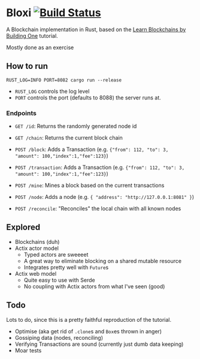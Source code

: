 # Bloxi [![Build Status](https://travis-ci.org/lloydmeta/bloxi.svg?branch=master)](https://travis-ci.org/lloydmeta/bloxi)

A Blockchain implementation in Rust, based on the [Learn Blockchains by Building One](https://hackernoon.com/learn-blockchains-by-building-one-117428612f46)
tutorial.

Mostly done as an exercise

## How to run

`RUST_LOG=INFO PORT=8082 cargo run --release`

* `RUST_LOG` controls the log level
* `PORT` controls the port (defaults to 8088) the server runs at.

### Endpoints

* `GET /id`: Returns the randomly generated node id
* `GET /chain`: Returns the current block chain

* `POST /block`: Adds a Transaction (e.g. `{"from": 112, "to": 3, "amount": 100,"index":1,"fee":123}`)

* `POST /transaction`: Adds a Transaction (e.g. `{"from": 112, "to": 3, "amount": 100,"index":1,"fee":123}`)
* `POST /mine`: Mines a block based on the current transactions
* `POST /node`: Adds a node (e.g. `{ "address": "http://127.0.0.1:8081" }`)
* `POST /reconcile`: "Reconciles" the local chain with all known nodes


## Explored

- Blockchains (duh)
- Actix actor model
  - Typed actors are sweeeet
  - A great way to eliminate blocking on a shared mutable resource
  - Integrates pretty well with `Future`s
- Actix web model
  - Quite easy to use with Serde
  - No coupling with Actix actors from what I've seen (good)
  
## Todo

Lots to do, since this is a pretty faithful reproduction of the tutorial.

- Optimise (aka get rid of `.clone`s and `Box`es thrown in anger)
- Gossiping data (nodes, reconciling)
- Verifying Transactions are sound (currently just dumb data keeping)
- Moar tests